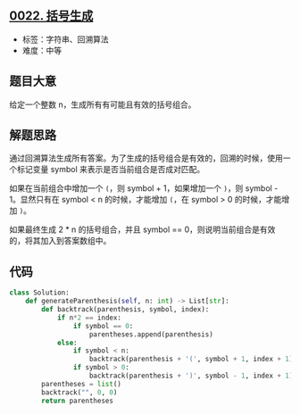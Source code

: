 ## [0022. 括号生成](https://leetcode-cn.com/problems/generate-parentheses/)

- 标签：字符串、回溯算法
- 难度：中等

## 题目大意

给定一个整数 n，生成所有有可能且有效的括号组合。

## 解题思路

通过回溯算法生成所有答案。为了生成的括号组合是有效的，回溯的时候，使用一个标记变量 symbol 来表示是否当前组合是否成对匹配。

如果在当前组合中增加一个 `(`，则 symbol + 1，如果增加一个 `)`，则 symbol - 1。显然只有在 symbol < n 的时候，才能增加 `(`，在 symbol > 0 的时候，才能增加 `)`。

如果最终生成 2 * n 的括号组合，并且 symbol == 0，则说明当前组合是有效的，将其加入到答案数组中。

## 代码

```Python
class Solution:
    def generateParenthesis(self, n: int) -> List[str]:
        def backtrack(parenthesis, symbol, index):
            if n*2 == index:
                if symbol == 0:
                    parentheses.append(parenthesis)
            else:
                if symbol < n:
                    backtrack(parenthesis + '(', symbol + 1, index + 1)
                if symbol > 0:
                    backtrack(parenthesis + ')', symbol - 1, index + 1)
        parentheses = list()
        backtrack("", 0, 0)
        return parentheses
```

